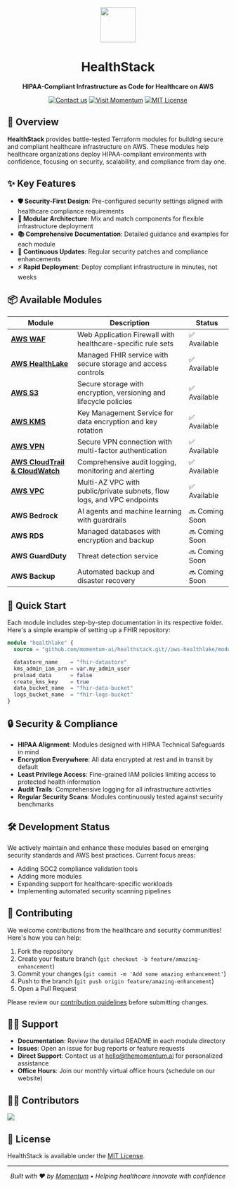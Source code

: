 <div align="center">
  <img src="https://cdn.prod.website-files.com/66a1237564b8afdc9767dd3d/66df7b326efdddf8c1af9dbb_Momentum%20Logo.svg" height="80">
  <h1>HealthStack</h1>
  <p><strong>HIPAA-Compliant Infrastructure as Code for Healthcare on AWS</strong></p>

  [![Contact us](https://img.shields.io/badge/Contact%20us-AFF476.svg?style=for-the-badge&logo=mail&logoColor=black)](mailto:hello@themomentum.ai?subject=Terraform%20Modules)
  [![Visit Momentum](https://img.shields.io/badge/Visit%20Momentum-1f6ff9.svg?style=for-the-badge&logo=safari&logoColor=white)](https://themomentum.ai)
  [![MIT License](https://img.shields.io/badge/License-MIT-636f5a.svg?style=for-the-badge&logo=opensourceinitiative&logoColor=white)](LICENSE)
</div>

## 🏥 Overview

**HealthStack** provides battle-tested Terraform modules for building secure and compliant healthcare infrastructure on AWS. These modules help healthcare organizations deploy HIPAA-compliant environments with confidence, focusing on security, scalability, and compliance from day one.

## ✨ Key Features

- **🛡️ Security-First Design**: Pre-configured security settings aligned with healthcare compliance requirements
- **🧩 Modular Architecture**: Mix and match components for flexible infrastructure deployment
- **📚 Comprehensive Documentation**: Detailed guidance and examples for each module
- **🔄 Continuous Updates**: Regular security patches and compliance enhancements
- **⚡ Rapid Deployment**: Deploy compliant infrastructure in minutes, not weeks

## 📦 Available Modules

| Module | Description | Status |
|--------|-------------|--------|
| **[AWS WAF](./aws-waf)** | Web Application Firewall with healthcare-specific rule sets | ✅ Available |
| **[AWS HealthLake](./aws-healthlake)** | Managed FHIR service with secure storage and access controls | ✅ Available |
| **[AWS S3](./aws-s3)** | Secure storage with encryption, versioning and lifecycle policies | ✅ Available |
| **[AWS KMS](./aws-kms)** | Key Management Service for data encryption and key rotation | ✅ Available |
| **[AWS VPN](./aws-vpn)** | Secure VPN connection with multi-factor authentication | ✅ Available |
| **[AWS CloudTrail & CloudWatch](./aws-audit)** | Comprehensive audit logging, monitoring and alerting | ✅ Available |
| **[AWS VPC](./aws-vpc/)** | Multi-AZ VPC with public/private subnets, flow logs, and VPC endpoints | ✅ Available |
| **AWS Bedrock** | AI agents and machine learning with guardrails | 🔜 Coming Soon |
| **AWS RDS** | Managed databases with encryption and backup | 🔜 Coming Soon |
| **AWS GuardDuty** | Threat detection service | 🔜 Coming Soon |
| **AWS Backup** | Automated backup and disaster recovery | 🔜 Coming Soon |

## 🚀 Quick Start

Each module includes step-by-step documentation in its respective folder. Here's a simple example of setting up a FHIR repository:

```terraform
module "healthlake" {
  source = "github.com/momentum-ai/healthstack.git//aws-healthlake/module"

  datastore_name    = "fhir-datastore"
  kms_admin_iam_arn = var.my_admin_user
  preload_data      = false
  create_kms_key    = true
  data_bucket_name  = "fhir-data-bucket"
  logs_bucket_name  = "fhir-logs-bucket"
}
```

## 🔒 Security & Compliance

- **HIPAA Alignment**: Modules designed with HIPAA Technical Safeguards in mind
- **Encryption Everywhere**: All data encrypted at rest and in transit by default
- **Least Privilege Access**: Fine-grained IAM policies limiting access to protected health information
- **Audit Trails**: Comprehensive logging for all infrastructure activities
- **Regular Security Scans**: Modules continuously tested against security benchmarks

## 🛠️ Development Status

We actively maintain and enhance these modules based on emerging security standards and AWS best practices. Current focus areas:

- Adding SOC2 compliance validation tools
- Adding more modules
- Expanding support for healthcare-specific workloads
- Implementing automated security scanning pipelines

## 👥 Contributing

We welcome contributions from the healthcare and security communities! Here's how you can help:

1. Fork the repository
2. Create your feature branch (`git checkout -b feature/amazing-enhancement`)
3. Commit your changes (`git commit -m 'Add some amazing enhancement'`)
4. Push to the branch (`git push origin feature/amazing-enhancement`)
5. Open a Pull Request

Please review our [contribution guidelines](CONTRIBUTING.md) before submitting changes.

## 🙋‍♀️ Support

- **Documentation**: Review the detailed README in each module directory
- **Issues**: Open an issue for bug reports or feature requests
- **Direct Support**: Contact us at [hello@themomentum.ai](mailto:hello@themomentum.ai) for personalized assistance
- **Office Hours**: Join our monthly virtual office hours (schedule on our website)

## 👨‍💻 Contributors

<a href="https://github.com/TheMomentumAI/healthstack/graphs/contributors">
  <img src="https://contrib.rocks/image?repo=TheMomentumAI/healthstack" />
</a>

## 📄 License

HealthStack is available under the [MIT License](LICENSE).

---

<div align="center">
  <p><em>Built with ❤️ by <a href="https://themomentum.ai">Momentum</a> • Helping healthcare innovate with confidence</em></p>
</div>